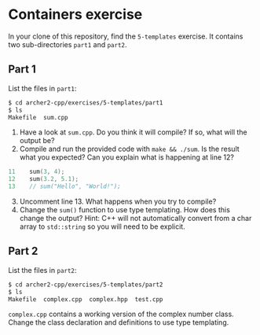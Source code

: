# Containers exercise

In your clone of this repository, find the `5-templates` exercise. It contains two sub-directories `part1` and `part2`.

## Part 1

List the files in `part1`:

```bash
$ cd archer2-cpp/exercises/5-templates/part1
$ ls
Makefile  sum.cpp
```

1. Have a look at `sum.cpp`. Do you think it will compile? If so, what will the output be?
2. Compile and run the provided code with `make && ./sum`. Is the result what you expected? Can you explain what is happening at line 12?
```C++
11    sum(3, 4);
12    sum(3.2, 5.1);
13    // sum("Hello", "World!");
```
3. Uncomment line 13. What happens when you try to compile?
4. Change the `sum()` function to use type templating. How does this change the output? Hint: C++ will not automatically convert from a char array to `std::string` so you will need to be explicit.

## Part 2

List the files in `part2`:

```bash
$ cd archer2-cpp/exercises/5-templates/part2
$ ls
Makefile  complex.cpp  complex.hpp  test.cpp
```

`complex.cpp` contains a working version of the complex number class. Change the class declaration and definitions to use type templating.
